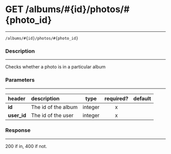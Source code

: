 # GET /albums/#{id}/photos/#{photo_id} 
***
`/albums/#{id}/photos/#{photo_id}`

### Description
***
Checks whether a photo is in a particular album

### Parameters
***

|header| description| type |required? |default|
|:---------|:--------------|:----------:|:------------:|:------------:|
|**id**| The id of the album|integer|x||
|**user_id**| The id of the user|integer|x||

### Response
***


200 if in, 400 if not.